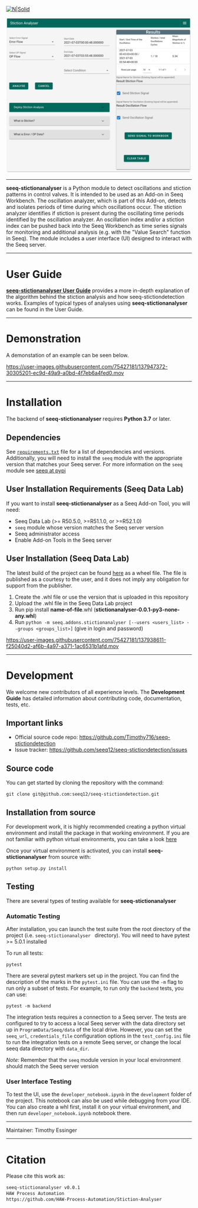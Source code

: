 [![N|Solid](https://www.seeq.com/sites/default/files/seeq-logo-navbar-small.png)](https://www.seeq.com)

[![N|Scheme](StictionAnylserExample.png)](https://www.seeq.com)

----

**seeq-stictionanalyser** is a Python module to detect oscillations and stiction patterns in control valves. It is intended to be used as an Add-on in Seeq Workbench. The oscillation analyzer, which is part of this Add-on, detects and isolates periods of time during which oscillations occur. The stiction analyzer identifies if stiction is present during the oscillating time periods identified by the oscillation analyzer. An oscillation index and/or a stiction index can be pushed back into the Seeq Workbench as time series signals for monitoring and additional analysis (e.g. with the "Value Search" function in Seeq). The module includes a user interface (UI) designed to interact with the Seeq server.

----

# User Guide

[**seeq-stictionanalyser User Guide**](https://github.com/HAW-Process-Automation/Stiction-Analyser/blob/main/DocumentationStictionAnalyser.md)
provides a more in-depth explanation of the algorithm behind the stiction analysis and how seeq-stictiondetection works. Examples of typical types
of analyses using **seeq-stictionanalyser** can be found in the User Guide.

----

# Demonstration

A demonstation of an example can be seen below.

https://user-images.githubusercontent.com/75427181/137947372-30305201-ec9d-49a9-a0bd-4f7eb6a4fed0.mov

----
# Installation

The backend of **seeq-stictionanalyser** requires **Python 3.7** or later.

## Dependencies

See [`requirements.txt`](/requirements.txt) file for a list of
dependencies and versions. Additionally, you will need to install the `seeq` module with the appropriate version that
matches your Seeq server. For more information on the `seeq` module see [seeq at pypi](https://pypi.org/project/seeq/)

## User Installation Requirements (Seeq Data Lab)

If you want to install **seeq-stictionanalyser** as a Seeq Add-on Tool, you will need:

- Seeq Data Lab (>= R50.5.0, >=R51.1.0, or >=R52.1.0)
- `seeq` module whose version matches the Seeq server version
- Seeq administrator access
- Enable Add-on Tools in the Seeq server

## User Installation (Seeq Data Lab)

The latest build of the project can be found [here](https://pypi.org/) as a wheel file. The file is published as a
courtesy to the user, and it does not imply any obligation for support from the publisher. 

1. Create the .whl file or use the version that is uploaded in this repository
2. Upload the .whl file in the Seeq Data Lab project
3. Run pip install **name-of-file**.whl (**stictionanalyser-0.0.1-py3-none-any.whl**)
4. Run `python -m seeq.addons.stictionanalyser [--users <users_list> --groups <groups_list>]` (give in login and password)

https://user-images.githubusercontent.com/75427181/137938611-f25040d2-af6b-4a97-a371-1ac6531b1afd.mov

----



# Development

We welcome new contributors of all experience levels. The **Development Guide** has detailed information about
contributing code, documentation, tests, etc.

## Important links

* Official source code repo: https://github.com/Timothy716/seeq-stictiondetection
* Issue tracker: https://github.com/seeq12/seeq-stictiondetection/issues

## Source code

You can get started by cloning the repository with the command:

```shell
git clone git@github.com:seeq12/seeq-stictiondetection.git
```

## Installation from source

For development work, it is highly recommended creating a python virtual environment and install the package in that
working environment. If you are not familiar with python virtual environments, you can take a
look [here](https://docs.python.org/3.8/tutorial/venv.html)

Once your virtual environment is activated, you can install **seeq-stictionanalyser** from source with:

```shell
python setup.py install
```

## Testing

There are several types of testing available for **seeq-stictionanalyser**

### Automatic Testing

After installation, you can launch the test suite from the root directory of the project (i.e. `seeq-stictionanalyser `
directory). You will need to have pytest >= 5.0.1 installed

To run all tests:

```shell
pytest
```

There are several pytest markers set up in the project. You can find the description of the marks in the `pytest.ini`
file. You can use the `-m` flag to run only a subset of tests. For example, to run only the `backend` tests, you can
use:

```shell
pytest -m backend
```

The integration tests requires a connection to a Seeq server. The tests are configured to try to access a local Seeq
server with the data directory set up in `ProgramData/Seeq/data` of the local drive. However, you can set the
`seeq_url`, `credentials_file` configuration options in the `test_config.ini` file to run the integration tests on a
remote Seeq server, or change the local seeq data directory with `data_dir`.

*Note:* Remember that the `seeq` module version in your local environment should match the Seeq server version

### User Interface Testing

To test the UI, use the `developer_notebook.ipynb` in the `development` folder of the project. This notebook can also be
used while debugging from your IDE. You can also create a whl first, install it on your virtual environment, and then
run `developer_notebook.ipynb` notebook there.


----



Maintainer: Timothy Essinger


----

# Citation

Please cite this work as:

```shell
seeq-stictionanalyser v0.0.1
HAW Process Automation
https://github.com/HAW-Process-Automation/Stiction-Analyser
```
